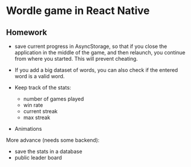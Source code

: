 # Wordle game in React Native


## Homework
- save current progress in AsyncStorage, so that if you close the application in the middle of the game, and then relaunch, you continue from where you started. This will prevent cheating. 
- If you add a big dataset of words, you can also check if the entered word is a valid word.
- Keep track of the stats:
  - number of games played
  - win rate
  - current streak
  - max streak

- Animations

More advance (needs some backend):
- save the stats in a database
- public leader board
